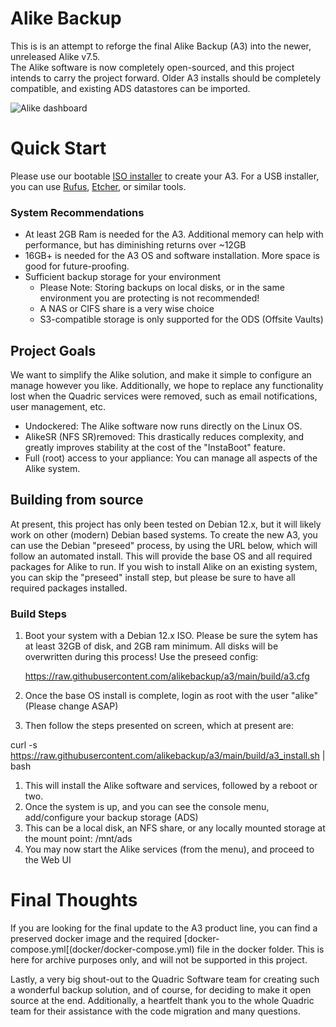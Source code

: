 # Alike Backup

This is is an attempt to reforge the final Alike Backup (A3) into the newer, unreleased Alike v7.5.  
The Alike software is now completely open-sourced, and this project intends to carry the project forward.  Older A3 installs should be completely compatible, and existing ADS datastores can be imported.


![Alike dashboard](https://www.alikebackup.com/images/a3-jobhist.png "Alike Dashboard Screenshot")


# Quick Start #
Please use our bootable [ISO installer](https://github.com/alikebackup/a3/raw/main/a3_install.iso) to create your A3.  For a USB installer, you can use [Rufus](https://rufus.ie/en/), [Etcher](https://etcher.balena.io/), or similar tools.

### System Recommendations ###
 - At least 2GB Ram is needed for the A3.  Additional memory can help with performance, but has diminishing returns over ~12GB
 - 16GB+ is needed for the A3 OS and software installation.  More space is good for future-proofing.
 - Sufficient backup storage for your environment
   - Please Note: Storing backups on local disks, or in the same environment you are protecting is not recommended!
   - A NAS or CIFS share is a very wise choice
   - S3-compatible storage is only supported for the ODS (Offsite Vaults)


## Project Goals ##
We want to simplify the Alike solution, and make it simple to configure an manage however you like.  Additionally, we hope to replace any functionality lost when the Quadric services were removed, such as email notifications, user management, etc.


 - Undockered: The Alike software now runs directly on the Linux OS.
 - AlikeSR (NFS SR)removed: This drastically reduces complexity, and greatly improves stability at the cost of the "InstaBoot" feature.
 - Full (root) access to your appliance:  You can manage all aspects of the Alike system.


## Building from source ##
At present, this project has only been tested on Debian 12.x, but it will likely work on other (modern) Debian based systems. To create the new A3, you can use the Debian "preseed" process, by using the URL  below, which will follow an automated install. This will provide the base OS and all required packages for Alike to run.  If you wish to install Alike on an existing system, you can skip the "preseed" install step, but please be sure to have all required packages installed.  
### Build Steps ###
1. Boot your system with a Debian 12.x ISO.  Please be sure the sytem has at least 32GB of disk, and 2GB ram minimum. All disks will be overwritten during this process!
Use the preseed config:

	https://raw.githubusercontent.com/alikebackup/a3/main/build/a3.cfg

1. Once the base OS install is complete, login as root with the user "alike"  (Please change ASAP)
1. Then follow the steps presented on screen, which at present are:

  curl -s https://raw.githubusercontent.com/alikebackup/a3/main/build/a3_install.sh | bash

1. This will install the Alike software and services, followed by a reboot or two.
1. Once the system is up, and you can see the console menu, add/configure your backup storage (ADS)
1. This can be a local disk, an NFS share, or any locally mounted storage at the mount point: /mnt/ads
1. You may now start the Alike services (from the menu), and proceed to the Web UI

# Final Thoughts #
If you are looking for the final update to the A3 product line, you can find a preserved docker image and the required [docker-compose.yml[(docker/docker-compose.yml) file in the docker folder.  This is here for archive purposes only, and will not be supported in this project.


Lastly, a very big shout-out to the Quadric Software team for creating such a wonderful backup solution, and of course, for deciding to make it open source at the end.
Additionally, a heartfelt thank you to the whole Quadric team for their assistance with the code migration and many questions.

